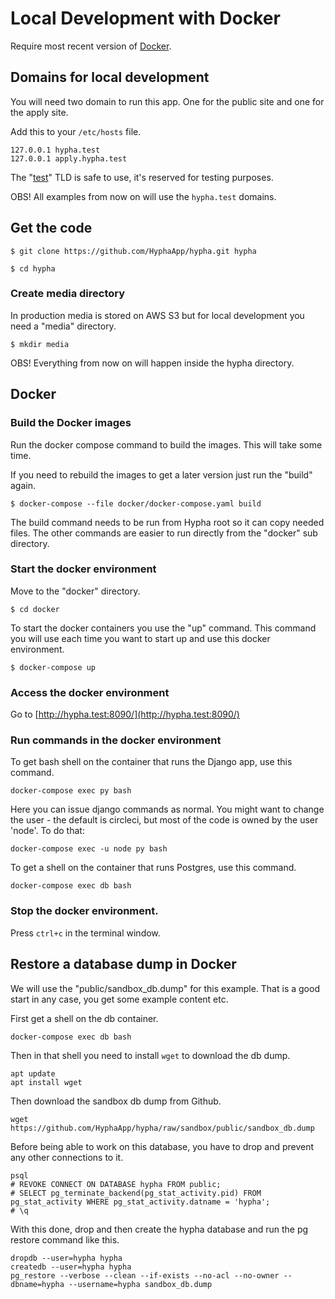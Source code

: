 # Local Development with Docker

Require most recent version of [Docker](https://www.docker.com/get-started).

## Domains for local development

You will need two domain to run this app. One for the public site and one for the apply site.

Add this to your `/etc/hosts` file.

```
127.0.0.1 hypha.test
127.0.0.1 apply.hypha.test
```

The "[test](https://en.wikipedia.org/wiki/.test)" TLD is safe to use, it's reserved for testing purposes.

OBS! All examples from now on will use the `hypha.test` domains.

## Get the code

```
$ git clone https://github.com/HyphaApp/hypha.git hypha

$ cd hypha
```

### Create media directory

In production media is stored on AWS S3 but for local development you need a "media" directory.

```
$ mkdir media
```

OBS! Everything from now on will happen inside the hypha directory.

## Docker

### Build the Docker images

Run the docker compose command to build the images. This will take some time.

If you need to rebuild the images to get a later version just run the "build" again.

```
$ docker-compose --file docker/docker-compose.yaml build
```

The build command needs to be run from Hypha root so it can copy needed files. The other commands are easier to run directly from the "docker" sub directory.

### Start the docker environment

Move to the "docker" directory.

```
$ cd docker
```

To start the docker containers you use the "up" command. This command you will use each time you want to start up and use this docker environment.

```
$ docker-compose up
```

### Access the docker environment

Go to [http://hypha.test:8090/](http://hypha.test:8090/)

### Run commands in the docker environment

To get bash shell on the container that runs the Django app, use this command.

```
docker-compose exec py bash
```

Here you can issue django commands as normal. You might want to change the user - the default is circleci, but most of the code is owned by the user 'node'. To do that:

`docker-compose exec -u node py bash`

To get a shell on the container that runs Postgres, use this command.

```
docker-compose exec db bash
```

### Stop the docker environment.

Press `ctrl+c` in the terminal window.

## Restore a database dump in Docker

We will use the "public/sandbox\_db.dump" for this example. That is a good start in any case, you get some example content etc.

First get a shell on the db container.

```
docker-compose exec db bash
```

Then in that shell you need to install `wget` to download the db dump.

```
apt update
apt install wget
```

Then download the sandbox db dump from Github.

```
wget https://github.com/HyphaApp/hypha/raw/sandbox/public/sandbox_db.dump
```

Before being able to work on this database, you have to drop and prevent any other connections to it.

```
psql
# REVOKE CONNECT ON DATABASE hypha FROM public;
# SELECT pg_terminate_backend(pg_stat_activity.pid) FROM pg_stat_activity WHERE pg_stat_activity.datname = 'hypha';
# \q
```

With this done, drop and then create the hypha database and run the pg restore command like this.

```
dropdb --user=hypha hypha
createdb --user=hypha hypha
pg_restore --verbose --clean --if-exists --no-acl --no-owner --dbname=hypha --username=hypha sandbox_db.dump
```
